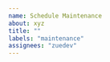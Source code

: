 ```yaml
---
name: Schedule Maintenance
about: xyz
title: ""
labels: "maintenance"
assignees: "zuedev"
---
```


<!--
start: 2022-10-14T09:00:00+00:00
end: 2022-10-14T10:00:00+00:00
expectedDegraded: api.novembergames.com
-->
